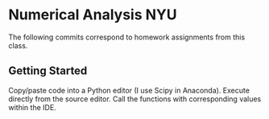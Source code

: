 # Numerical Analysis NYU

The following commits correspond to homework assignments from this class.

## Getting Started

Copy/paste code into a Python editor (I use Scipy in Anaconda).
Execute directly from the source editor. Call the functions with corresponding values within the IDE.
